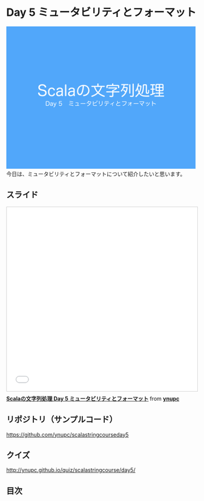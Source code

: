 <h1>Day 5 ミュータビリティとフォーマット</h1>
<img src="image/string_course.001.jpeg" width="500px"><br>
今日は、ミュータビリティとフォーマットについて紹介したいと思います。  

<h2>スライド</h2>
<iframe src="//www.slideshare.net/slideshow/embed_code/key/cFYzaOvUMKdYWL" width="595" height="485" frameborder="0" marginwidth="0" marginheight="0" scrolling="no" style="border:1px solid #CCC; border-width:1px; margin-bottom:5px; max-width: 100%;" allowfullscreen> </iframe> <div style="margin-bottom:5px"> <strong> <a href="//www.slideshare.net/ynupc/scala-day-5" title="Scalaの文字列処理 Day 5 ミュータビリティとフォーマット" target="_blank">Scalaの文字列処理 Day 5 ミュータビリティとフォーマット</a> </strong> from <strong><a href="//www.slideshare.net/ynupc" target="_blank">ynupc</a></strong> </div>

<h2>リポジトリ（サンプルコード）</h2>
<a href="https://github.com/ynupc/scalastringcourseday5" target="_blank">https://github.com/ynupc/scalastringcourseday5</a>  

<h2>クイズ</h2>
<a href="http://ynupc.github.io/quiz/scalastringcourse/day5/" target="_blank">http://ynupc.github.io/quiz/scalastringcourse/day5/</a>  

<h2>目次</h2>
